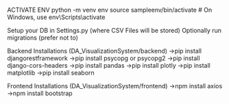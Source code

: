 ACTIVATE ENV 
python -m venv env
source sampleenv/bin/activate  # On Windows, use env\Scripts\activate

Setup your DB in Settings.py (where CSV Files will be stored)
Optionally run migrations (prefer not to)

Backend Installations (DA_VisualizationSystem/backend)
->pip install djangorestframework
->pip install psycopg or psycopg2
->pip install django-cors-headers
->pip install pandas
->pip install plotly
->pip install matplotlib
->pip install seaborn

Frontend Installations (DA_VisualizationSystem/frontend)
->npm install axios
->npm install bootstrap


